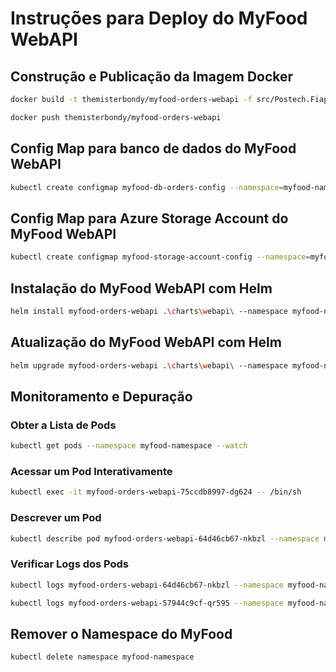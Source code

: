 # Instruções para Deploy do MyFood WebAPI

## Construção e Publicação da Imagem Docker
```sh
docker build -t themisterbondy/myfood-orders-webapi -f src/Postech.Fiap.Orders.WebApi/Dockerfile .

docker push themisterbondy/myfood-orders-webapi
```

##  Config Map para banco de dados do MyFood WebAPI
```sh
kubectl create configmap myfood-db-orders-config --namespace=myfood-namespace --from-literal=ConnectionStrings__SQLConnection="Host=host.docker.internal;Database=myfooddb-orders;Username=myfooduser;Password=blueScreen@666"
```

##  Config Map para Azure Storage Account do MyFood WebAPI 
```sh
kubectl create configmap myfood-storage-account-config --namespace=myfood-namespace --from-literal=AzureStorageSettings__ConnectionString="UseDevelopmentStorage=true;DevelopmentStorageProxyUri=http://host.docker.internal"
```

## Instalação  do MyFood WebAPI com Helm
```sh
helm install myfood-orders-webapi .\charts\webapi\ --namespace myfood-namespace
```

## Atualização do MyFood WebAPI com Helm
```sh
helm upgrade myfood-orders-webapi .\charts\webapi\ --namespace myfood-namespace
```

## Monitoramento e Depuração

### Obter a Lista de Pods
```sh
kubectl get pods --namespace myfood-namespace --watch
```

### Acessar um Pod Interativamente
```sh
kubectl exec -it myfood-orders-webapi-75ccdb8997-dg624 -- /bin/sh
```

### Descrever um Pod
```sh
kubectl describe pod myfood-orders-webapi-64d46cb67-nkbzl --namespace myfood-namespace
```

### Verificar Logs dos Pods
```sh
kubectl logs myfood-orders-webapi-64d46cb67-nkbzl --namespace myfood-namespace

kubectl logs myfood-orders-webapi-57944c9cf-qr595 --namespace myfood-namespace
```

## Remover o Namespace do MyFood
```sh
kubectl delete namespace myfood-namespace
```